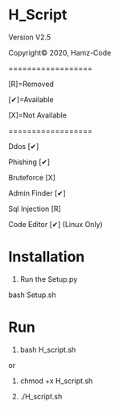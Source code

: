 # H_Script

Version V2.5

Copyright© 2020, Hamz-Code

==================

[R]=Removed

[✔]=Available

[X]=Not Available

==================

Ddos          [✔]

Phishing      [✔]

Bruteforce    [X] 

Admin Finder  [✔]

Sql Injection [R]

Code Editor   [✔] (Linux Only)




# Installation
1) Run the Setup.py 


bash Setup.sh
# Run
1) bash H_script.sh


or


1) chmod +x H_script.sh

2) ./H_script.sh
